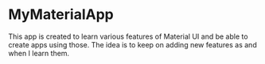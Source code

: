 # MyMaterialApp
This app is created to learn various features of Material UI and be able to create apps using those. 
The idea is to keep on adding new features as and when I learn them.
